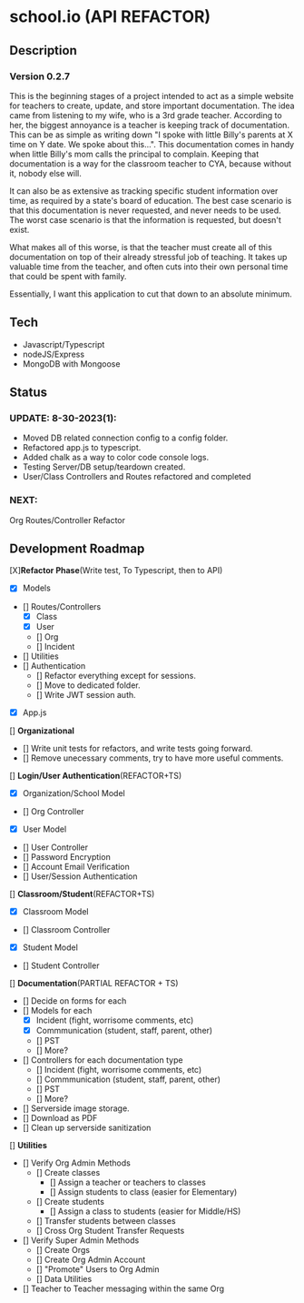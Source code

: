 # school.io (API REFACTOR)

## Description
### Version 0.2.7
This is the beginning stages of a project intended to act as a simple website for teachers to create, update, and store important documentation.
The idea came from listening to my wife, who is a 3rd grade teacher.  According to her, the biggest annoyance is a teacher is keeping track of
documentation.  This can be as simple as writing down "I spoke with little Billy's parents at X time on Y date.  We spoke about this...".  This
documentation comes in handy when little Billy's mom calls the principal to complain.  Keeping that documentation is a way for the classroom teacher
to CYA, because without it, nobody else will.

It can also be as extensive as tracking specific student information over time, as required by a state's board of education.  The best case scenario
is that this documentation is never requested, and never needs to be used.  The worst case scenario is that the information is requested, but doesn't exist.

What makes all of this worse, is that the teacher must create all of this documentation on top of their already stressful job of teaching.
It takes up valuable time from the teacher, and often cuts into their own personal time that could be spent with family.

Essentially, I want this application to cut that down to an absolute minimum.

## Tech
- Javascript/Typescript
- nodeJS/Express
- MongoDB with Mongoose


## Status

### **UPDATE: 8-30-2023(1):**
- Moved DB related connection config to a config folder.
- Refactored app.js to typescript.
- Added chalk as a way to color code console logs.
- Testing Server/DB setup/teardown created.
- User/Class Controllers and Routes refactored and completed

### **NEXT:**
Org Routes/Controller Refactor

## Development Roadmap

[X]**Refactor Phase**(Write test, To Typescript, then to API)
- [X] Models
- [] Routes/Controllers
    - [X] Class
    - [X] User
    - [] Org
    - [] Incident
- [] Utilities
- [] Authentication
    - [] Refactor everything except for sessions.
    - [] Move to dedicated folder.
    - [] Write JWT session auth.
- [X] App.js


[] **Organizational**
- [] Write unit tests for refactors, and write tests going forward.
- [] Remove unecessary comments, try to have more useful comments.

[] **Login/User Authentication**(REFACTOR+TS)
- [X] Organization/School Model
- [] Org Controller
- [X] User Model
- [] User Controller
- [] Password Encryption
- [] Account Email Verification
- [] User/Session Authentication

[] **Classroom/Student**(REFACTOR+TS)
- [X] Classroom Model
- [] Classroom Controller
- [X] Student Model
- [] Student Controller

[] **Documentation**(PARTIAL REFACTOR + TS)
- [] Decide on forms for each
- [] Models for each
    - [X] Incident (fight, worrisome comments, etc)
    - [X] Commmunication (student, staff, parent, other)
    - [] PST
    - [] More?
- [] Controllers for each documentation type
    - [] Incident (fight, worrisome comments, etc)
    - [] Commmunication (student, staff, parent, other)
    - [] PST
    - [] More?
- [] Serverside image storage.
- [] Download as PDF
- [] Clean up serverside sanitization

[] **Utilities**
- [] Verify Org Admin Methods
    - [] Create classes
        - [] Assign a teacher or teachers to classes
        - [] Assign students to class (easier for Elementary)
    - [] Create students
        - [] Assign a class to students (easier for Middle/HS)
    - [] Transfer students between classes
    - [] Cross Org Student Transfer Requests
- [] Verify Super Admin Methods
    - [] Create Orgs
    - [] Create Org Admin Account
    - [] "Promote" Users to Org Admin
    - [] Data Utilities
- [] Teacher to Teacher messaging within the same Org
